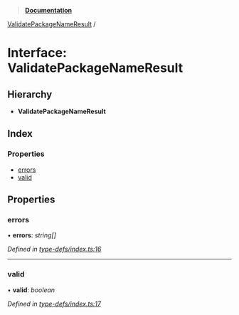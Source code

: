 > **[Documentation](../README.md)**

[ValidatePackageNameResult](validatepackagenameresult.md) /

# Interface: ValidatePackageNameResult

## Hierarchy

* **ValidatePackageNameResult**

## Index

### Properties

* [errors](validatepackagenameresult.md#errors)
* [valid](validatepackagenameresult.md#valid)

## Properties

###  errors

• **errors**: *string[]*

*Defined in [type-defs/index.ts:16](https://github.com/dylanaubrey/repodog/blob/8c5ce17/packages/helpers/src/type-defs/index.ts#L16)*

___

###  valid

• **valid**: *boolean*

*Defined in [type-defs/index.ts:17](https://github.com/dylanaubrey/repodog/blob/8c5ce17/packages/helpers/src/type-defs/index.ts#L17)*